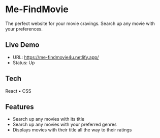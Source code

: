 # Me-FindMovie
The perfect website for your movie cravings. Search up any movie with your preferences.

## Live Demo
- URL: https://me-findmovie4u.netlify.app/
- Status: Up

## Tech
React • CSS

## Features
- Search up any movies with its title
- Search up any movies with your preferred genres
- Displays movies with their title all the way to their ratings
